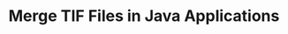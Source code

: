 ---
############################# Static ############################
layout: "autogen"
draft: false
path: "merger/java/tif/"
otherformats: BMP CSV DOC DOCM DOCX DOT DOTM DOTX EPUB HTML MHT MHTML ODP ODS ODT OTP OTT PDF PNG POTM POTX PPS PPSM PPSX PPT PPTM PPTX PS RTF TEX TIFF TSV TXT VDX VSDM VSDX VSSM VSSX VSTM VSTX VSX VTX XLAM XLS XLSB XLSM XLSX XLT XLTM XLTX XPS

############################# Head ############################
head_title: "Merge TIF Files via Java & J2SE Documents Merger API"
head_description: "Merge multiple TIF files into a single file using Java documents merger API with all data, style and formatting as the source documents."

############################# Header ############################
title: "Merge TIF Files in Java Applications"
description: "Merge multiple TIF files into a single file using Java documents merger API. Merge selected pages or page ranges from various source documents into a single resultant document with all data, style and formatting as the source documents."

############################# SubMenu ############################
submenu:
    enable: true

############################# About ############################
about:
    enable: true
    title: "GroupDocs.Merger for Java API"
    content: |
        GroupDocs.Merger for Java library offers a simple solution to safely merge & split between a wide range of document formats including PDF, Microsoft Office (Word, Excel, PowerPoint, OneNote), OpenDocument, HTML, images and many others within .NET applications. By adding just a few lines of the code, perform several document operations such as move, remove, rotate, swap, extract or change the orientation of pages within the documents. The documents merging API also supports previewing document pages as an image to analyse the document structure, formatting and content on the page.
        
        GroupDocs.Merger APIs are well supported on all major operating systems and Java versions including J2SE 7.0 (1.7), J2SE 8.0 (1.8) and Java 10.

############################# Steps ############################
steps:
    enable: true
    title_left: "Merge Two or More TIF Files in Java"
    content_left: |
        [GroupDocs.Merger](https://products.groupdocs.com/merger/java/) makes it easy for Java developers to merge multiple TIF files by implementing a few easy steps.

        *   Create an instance of **Merger** class and load TIF file.
        *   Call **Join** method of **Merger** class instance and load another TIF file.
        *   Call **Save** method of **Merger** class instance to save the merged document.
        
    title_right: "System Requirements"
    content_right: |
        Before executing the code example below, please make sure that you have the following prerequisites installed on your system.

        *   Operating Systems: Microsoft Windows, Linux, MacOS
        *   Development Environments: NetBeans, IntelliJ IDEA, Eclipse
        *   Frameworks: Java 7 (1.7) and above
        *   Download the latest version of GroupDocs.Merger for Java from [Maven](https://repository.groupdocs.com/webapp/#/artifacts/browse/tree/General/repo/com/groupdocs/groupdocs-merger)
        
    code: |
        ```java
        // Merge TIF files using GroupDocs.Merger for Java API
        // Instantiate Merger with input TIF document
        Merger merger = new Merger("input_1.tif");
        
        // Call Join method of Merger class instance and pass second source document path
        merger.join("input_2.tif");
            
        // Call Save method of Merger class instance to save merged document
        merger.save("merged-file.tif");        
        ```        


demos:
    enable: true
        

about_formats:
    enable: true


more_formats:
    enable: true


back_to_top:
    enable: true
---